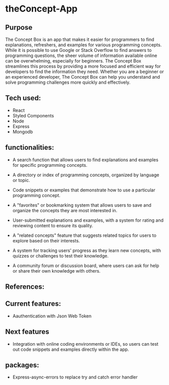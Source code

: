 # theConcept-App

## Purpose

The Concept Box is an app that makes it easier for programmers to find explanations, refreshers, and examples for various programming concepts. While it is possible to use Google or Stack Overflow to find answers to programming questions, the sheer volume of information available online can be overwhelming, especially for beginners. The Concept Box streamlines this process by providing a more focused and efficient way for developers to find the information they need. Whether you are a beginner or an experienced developer, The Concept Box can help you understand and solve programming challenges more quickly and effectively.

## Tech used:

- React
- Styled Components
- Node
- Express
- Mongodb

## functionalities:

- A search function that allows users to find explanations and examples for specific programming concepts.

- A directory or index of programming concepts, organized by language or topic.

- Code snippets or examples that demonstrate how to use a particular programming concept.

- A "favorites" or bookmarking system that allows users to save and organize the concepts they are most interested in.

- User-submitted explanations and examples, with a system for rating and reviewing content to ensure its quality.

- A "related concepts" feature that suggests related topics for users to explore based on their interests.

- A system for tracking users' progress as they learn new concepts, with quizzes or challenges to test their knowledge.

- A community forum or discussion board, where users can ask for help or share their own knowledge with others.

## References:

## Current features:

- Aauthentication with Json Web Token

## Next features

- Integration with online coding environments or IDEs, so users can test out code snippets and examples directly within the app.

## packages:

- Express-async-errors to replace try and catch error handler
